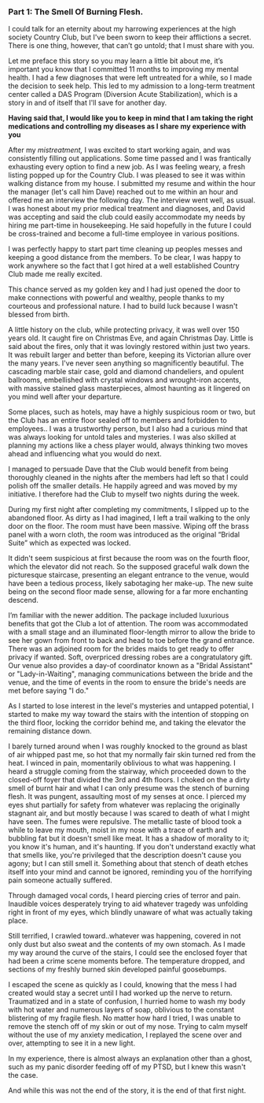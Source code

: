 ### Part 1: The Smell Of Burning Flesh.

I could talk for an eternity about my harrowing experiences at the high society Country Club, but I've been sworn to keep their afflictions a secret. There is one thing, however, that can’t go untold; that I must share with you. 
 
Let me preface this story so you may learn a little bit about me, it’s important you know that I committed 11 months to improving my mental health. I had a few diagnoses that were left untreated for a while, so I made the decision to seek help. This led to my admission to a long-term treatment center called a DAS Program (Diversion Acute Stabilization), which is a story in and of itself that I'll save for another day. 


**Having said that, I would like you to keep in mind that I am taking the right medications and controlling my diseases as I share my experience with you**

After my *mistreatment,* I was excited to start working again, and was consistently filling out applications. Some time passed and I was frantically exhausting every option to find a new job. As I was feeling weary, a fresh listing popped up for the Country Club. I was pleased to see it was within walking distance from my house. I submitted my resume and within the hour the manager (let's call him Dave) reached out to me within an hour and offered me an interview the following day. The interview went well, as usual. I was honest about my prior medical treatment and diagnoses, and David was accepting and said the club could easily accommodate my needs by hiring me part-time in housekeeping. He said hopefully in the future I could be cross-trained and become a full-time employee in various positions. 

I was perfectly happy to start part time cleaning up peoples messes and keeping a good distance from the members. To be clear, I was happy to work anywhere so the fact that I got hired at a well established Country Club made me really excited. 

This chance served as my golden key and I had just opened the door to make connections with powerful and wealthy, people thanks to my courteous and professional nature. I had to build luck because I wasn't blessed from birth.

A little history on the club, while protecting privacy, it was well over 150 years old. It caught fire on Christmas Eve, and again Christmas Day. Little is said about the fires, only that it was lovingly restored within just two years. It was rebuilt larger and better than before, keeping its Victorian allure over the many years. I've never seen anything so magnificently beautiful. The cascading marble stair case, gold and diamond chandeliers, and opulent ballrooms, embellished with crystal windows and wrought-iron accents, with massive stained glass masterpieces, almost haunting as it lingered on you mind well after your departure. 

Some places, such as hotels, may have a highly suspicious room or two, but the Club has an entire floor sealed off to members and forbidden to employees.. I was a trustworthy person, but I also had a curious mind that was always looking for untold tales and mysteries. I was also skilled at planning my actions like a chess player would, always thinking two moves ahead and influencing what you would do next.

I managed to persuade Dave that the Club would benefit from being thoroughly cleaned in the nights after the members had left so that I could polish off the smaller details. He happily agreed and was moved by my initiative. I therefore had the Club to myself two nights during the week. 

During my first night after completing my commitments, I slipped up to the abandoned floor. As dirty as I had imagined, I left a trail walking to the only door on the floor. The room must have been massive. Wiping off the brass panel with a worn cloth, the room was introduced as the original “Bridal Suite” which as expected was locked. 

It didn't seem suspicious at first because the room was on the fourth floor, which the elevator did not reach. So the supposed graceful walk down the picturesque staircase, presenting an elegant entrance to the venue, would have been a tedious process, likely sabotaging her make-up. The new suite being on the second floor made sense, allowing for a far more enchanting descend. 

I’m familiar with the newer addition. The package included luxurious benefits that got the Club a lot of attention. The room was accommodated with a small stage and an illuminated floor-length mirror to allow the bride to see her gown from front to back and head to toe before the grand entrance. There was an adjoined room for the brides maids to get ready to offer privacy if wanted. Soft, overpriced dressing robes are a congratulatory gift. Our venue also provides a day-of coordinator known as a "Bridal Assistant" or "Lady-in-Waiting", managing communications between the bride and the venue, and the time of events in the room to ensure the bride's needs are met before saying "I do."

As I started to lose interest in the level's mysteries and untapped potential, I started to make my way toward the stairs with the intention of stopping on the third floor, locking the corridor behind me, and taking the elevator the remaining distance down.

I barely turned around when I was roughly knocked to the ground as blast of air whipped past me, so hot that my normally fair skin turned red from the heat. I winced in pain, momentarily oblivious to what was happening. I heard a struggle coming from the stairway, which proceeded down to the closed-off foyer that divided the 3rd and 4th floors. I choked on the a dirty smell of burnt hair and what I can only presume was the stench of burning flesh. It was pungent, assaulting most of my senses at once. I pierced my eyes shut partially for safety from whatever was replacing the originally stagnant air, and but mostly because I was scared to death of what I might have seen. The fumes were repulsive. The metallic taste of blood took a while to leave my mouth, moist in my nose with a trace of earth and bubbling fat but it doesn't smell like meat. It has a shadow of morality to it; you know it's human, and it's haunting. If you don't understand exactly what that smells like, you're privileged that the description doesn't cause you agony; but I can still smell it. Something about that stench of death etches itself into your mind and cannot be ignored, reminding you of the horrifying pain someone actually suffered.

Through damaged vocal cords, I heard piercing cries of terror and pain. Inaudible voices desperately trying to aid whatever tragedy was unfolding right in front of my eyes, which blindly unaware of what was actually taking place.

Still terrified, I crawled toward..whatever was happening, covered in not only dust but also sweat and the contents of my own stomach. As I made my way around the curve of the stairs, I could see the enclosed foyer that had been a crime scene moments before. The temperature dropped, and sections of my freshly burned skin developed painful goosebumps.

I escaped the scene as quickly as I could, knowing that the mess I had created would stay a secret until I had worked up the nerve to return. Traumatized and in a state of confusion, I hurried home to wash my body with hot water and numerous layers of soap, oblivious to the constant blistering of my fragile flesh. No matter how hard I tried, I was unable to remove the stench off of my skin or out of my nose. Trying to calm myself without the use of my anxiety medication, I replayed the scene over and over, attempting to see it in a new light. 

In my experience, there is almost always an explanation other than a ghost, such as my panic disorder feeding off of my PTSD, but I knew this wasn't the case. 

And while this was not the end of the story, it is the end of that first night.
